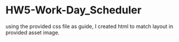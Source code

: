 # HW5-Work-Day_Scheduler

using the provided css file as guide, I created html to match layout in provided asset image.


